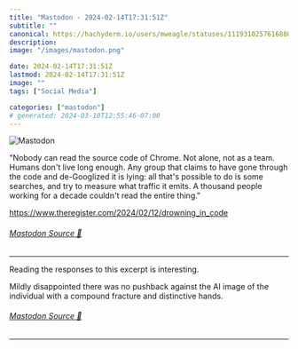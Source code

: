 ```yaml
---
title: "Mastodon - 2024-02-14T17:31:51Z"
subtitle: ""
canonical: https://hachyderm.io/users/mweagle/statuses/111931025761688037
description:
image: "/images/mastodon.png"

date: 2024-02-14T17:31:51Z
lastmod: 2024-02-14T17:31:51Z
image: ""
tags: ["Social Media"]

categories: ["mastodon"]
# generated: 2024-03-10T12:55:46-07:00
---
```

![Mastodon](/images/mastodon.png)

<p>&quot;Nobody can read the source code of Chrome. Not alone, not as a team. Humans don&#39;t live long enough. Any group that claims to have gone through the code and de-Googlized it is lying: all that&#39;s possible to do is some searches, and try to measure what traffic it emits. A thousand people working for a decade couldn&#39;t read the entire thing.&quot;</p><p><a href="https://www.theregister.com/2024/02/12/drowning_in_code" target="_blank" rel="nofollow noopener noreferrer" translate="no"><span class="invisible">https://www.</span><span class="ellipsis">theregister.com/2024/02/12/dro</span><span class="invisible">wning_in_code</span></a></p>


###### [Mastodon Source 🐘](https://hachyderm.io/@mweagle/111931025761688037)

___

<p>Reading the responses to this excerpt is interesting. </p><p>Mildly disappointed  there was no pushback against the AI image of the individual with a compound fracture and distinctive hands.</p>


###### [Mastodon Source 🐘](https://hachyderm.io/@mweagle/111934184437958228)

___
